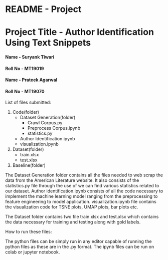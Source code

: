 # README - Project 
# Project Title - Author Identification Using Text Snippets

#### Name - Suryank Tiwari
#### Roll No - MT19019

#### Name - Prateek Agarwal
#### Roll No - MT19070


List of files submitted:

1. Code(folder)
	-	Dataset Generation(folder)
		*	Crawl Corpus.py
		*	Preprocess Corpus.ipynb
		*	statistics.py
	-	Author Identification.ipynb
	-	visualization.ipynb
2. Dataset(folder)
	-	train.xlsx
	-	test.xlsx
3. Baseline(folder)

The Dataset Generation folder contains all the files needed to web scrap the data from the American Literature website. It also consists of the statistics.py file through the use of we can find various statistics related to our dataset.
Author identification.ipynb consists of all the code necessary to implement the machine learning model ranging from the preprocessing to feature engineering to model application.
visualization.ipynb file contains the visualization code for TSNE plots, UMAP plots, bar plots etc.

The Dataset folder contains two file train.xlsx and test.xlsx which contains the data necessary for training and testing along with gold labels.

How to run these files:

The python files can be simply run in any editor capable of running the python files as these are in the .py format.
The ipynb files can be run on colab or jupyter notebook.
